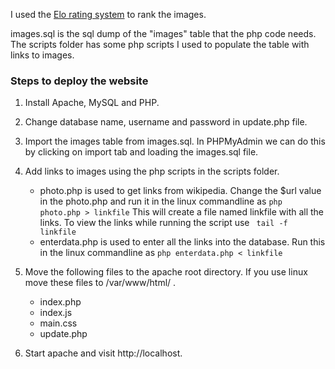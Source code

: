 I used the [Elo rating system](https://en.wikipedia.org/wiki/Elo_rating_system) to rank the images.

images.sql is the sql dump of the "images" table that the php code needs. The scripts folder has some php scripts I used to populate the table with links to images.

### Steps to deploy the website
1. Install Apache, MySQL and PHP.

2. Change database name, username and password in update.php file.

3. Import the images table from images.sql. In PHPMyAdmin we can do this by clicking on import tab and loading the images.sql file.

4. Add links to images using the php scripts in the scripts folder.
    * photo.php is used to get links from wikipedia.
    Change the $url value in the photo.php and run it in the linux commandline as ```php photo.php > linkfile```
    This will create a file named linkfile with all the links.
    To view the links while running the script use  ``` tail -f linkfile```
    * enterdata.php is used to enter all the links into the database.
    Run this in the linux commandline as ```php enterdata.php < linkfile```

5. Move the following files to the apache root directory. If you use linux move these files to /var/www/html/ .
    * index.php
    * index.js
    * main.css
    * update.php

 6. Start apache and visit http://localhost.
